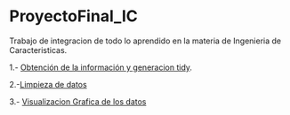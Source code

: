 # ProyectoFinal_IC
Trabajo de integracion de todo lo aprendido en la materia de Ingenieria de Caracteristicas.

1.- [Obtención de la información y generacion tidy](https://github.com/benjalm21/ProyectoFinal_IC/blob/main/Obtenci%C3%B3n%20de%20la%20informaci%C3%B3n%20y%20generacion%20tidy.py).

2.-[Limpieza de datos](https://github.com/benjalm21/ProyectoFinal_IC/blob/main/Limpieza%20de%20datos.ipynb)

3.- [Visualizacion Grafica de los datos](https://public.tableau.com/app/profile/benjamin.lopez.mendoza8106/viz/NatalidadSonora/NatalidadenSonora2017-2020)

